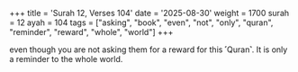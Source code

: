 +++
title = 'Surah 12, Verses 104'
date = '2025-08-30'
weight = 1700
surah = 12
ayah = 104
tags = ["asking", "book", "even", "not", "only", "quran", "reminder", "reward", "whole", "world"]
+++

even though you are not asking them for a reward for this ˹Quran˺. It is only a reminder to the whole world.